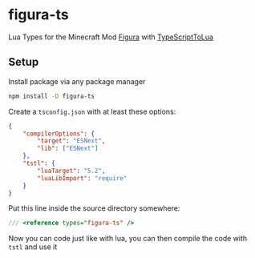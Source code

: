 # figura-ts

Lua Types for the Minecraft Mod [Figura](https://figuramc.org/) with [TypeScriptToLua](https://typescripttolua.github.io/)

## Setup

Install package via any package manager

```sh
npm install -D figura-ts
```

Create a `tsconfig.json` with at least these options:

```json
{
    "compilerOptions": {
        "target": "ESNext",
        "lib": ["ESNext"]
    },
    "tstl": {
        "luaTarget": "5.2",
        "luaLibImport": "require"
    }
}
```

Put this line inside the source directory somewhere:

```typescript
/// <reference types="figura-ts" />
```

Now you can code just like with lua, you can then compile the code with `tstl` and use it
